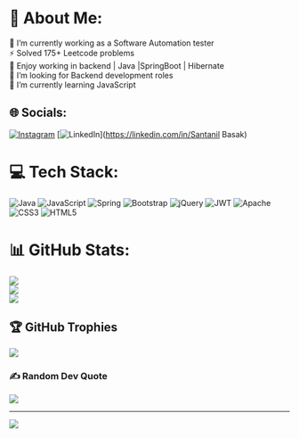# 💫 About Me:
🔭 I’m currently working as a Software Automation tester<br>⚡ Solved 175+ Leetcode problems<br>💬 Enjoy working in backend | Java |SpringBoot | Hibernate<br>🤝 I’m looking for Backend development roles<br>🌱 I’m currently learning JavaScript


## 🌐 Socials:
[![Instagram](https://img.shields.io/badge/Instagram-%23E4405F.svg?logo=Instagram&logoColor=white)](https://instagram.com/one__percent__better) [![LinkedIn](https://img.shields.io/badge/LinkedIn-%230077B5.svg?logo=linkedin&logoColor=white)](https://linkedin.com/in/Santanil Basak)

# 💻 Tech Stack:
![Java](https://img.shields.io/badge/java-%23ED8B00.svg?style=flat&logo=java&logoColor=white) ![JavaScript](https://img.shields.io/badge/javascript-%23323330.svg?style=flat&logo=javascript&logoColor=%23F7DF1E) ![Spring](https://img.shields.io/badge/spring-%236DB33F.svg?style=flat&logo=spring&logoColor=white) ![Bootstrap](https://img.shields.io/badge/bootstrap-%23563D7C.svg?style=flat&logo=bootstrap&logoColor=white) ![jQuery](https://img.shields.io/badge/jquery-%230769AD.svg?style=flat&logo=jquery&logoColor=white) ![JWT](https://img.shields.io/badge/JWT-black?style=flat&logo=JSON%20web%20tokens) ![Apache](https://img.shields.io/badge/apache-%23D42029.svg?style=flat&logo=apache&logoColor=white) ![CSS3](https://img.shields.io/badge/css3-%231572B6.svg?style=flat&logo=css3&logoColor=white) ![HTML5](https://img.shields.io/badge/html5-%23E34F26.svg?style=flat&logo=html5&logoColor=white)
# 📊 GitHub Stats:
![](https://github-readme-stats.vercel.app/api?username=Santanil&theme=dark&hide_border=true&include_all_commits=true&count_private=false)<br/>
![](https://github-readme-streak-stats.herokuapp.com/?user=Santanil&theme=dark&hide_border=true)<br/>
![](https://github-readme-stats.vercel.app/api/top-langs/?username=Santanil&theme=dark&hide_border=true&include_all_commits=true&count_private=false&layout=compact)

## 🏆 GitHub Trophies
![](https://github-profile-trophy.vercel.app/?username=Santanil&theme=radical&no-frame=true&no-bg=true&margin-w=4)

### ✍️ Random Dev Quote
![](https://quotes-github-readme.vercel.app/api?type=horizontal&theme=radical)

---
[![](https://visitcount.itsvg.in/api?id=Santanil&icon=0&color=0)](https://visitcount.itsvg.in)

<!-- Proudly created with GPRM ( https://gprm.itsvg.in ) -->
